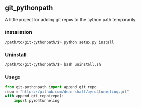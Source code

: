 ## git_pythonpath

A little project for adding git repos to the python path temporarily.

### Installation

```bash
/path/to/git-pythonpath/$> python setup.py install
```

### Uninstall

```bash
/path/to/git-pythonpath/$> bash uninstall.sh
```

### Usage

```python
from git-pythonpath import append_git_repo
repo = "https://github.com/dean-shaff/pyro4tunneling.git"
with append_git_repo(repo):
    import pyro4tunneling

```
